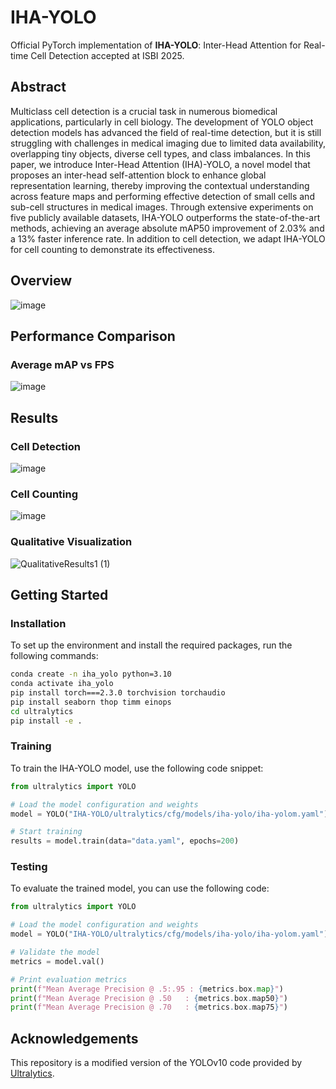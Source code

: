 # IHA-YOLO

Official PyTorch implementation of **IHA-YOLO**: Inter-Head Attention for Real-time Cell Detection accepted at ISBI 2025.

## Abstract

Multiclass cell detection is a crucial task in numerous biomedical applications, particularly in cell biology. The development of YOLO object detection models has advanced the field of real-time detection, but it is still struggling with challenges in medical imaging due to limited data availability, overlapping tiny objects, diverse cell types, and class imbalances. In this paper, we introduce Inter-Head Attention (IHA)-YOLO, a novel model that proposes an inter-head self-attention block to enhance global representation learning, thereby improving the contextual understanding across feature maps and performing effective detection of small cells and sub-cell structures in medical images. Through extensive experiments on five publicly available datasets, IHA-YOLO outperforms the state-of-the-art methods, achieving an average absolute mAP50 improvement of 2.03% and a 13% faster inference rate. In addition to cell detection, we adapt IHA-YOLO for cell counting to demonstrate its effectiveness. 

## Overview
![image](https://github.com/user-attachments/assets/c49940c3-2460-47cd-98b6-65814c3fda7a)


## Performance Comparison

### Average mAP vs FPS
![image](https://github.com/user-attachments/assets/7b50f9da-4642-4597-b2d2-e67455367014)


## Results
### Cell Detection
![image](https://github.com/user-attachments/assets/f7bace74-506b-412e-8ee2-30f1f5b119e7)


### Cell Counting
![image](https://github.com/user-attachments/assets/67b08d2b-49a6-45c7-b271-e26e26b63b5d)


### Qualitative Visualization

![QualitativeResults1 (1)](https://github.com/user-attachments/assets/0f03c9da-4406-4f17-9c39-e83362b79e5c)

## Getting Started

### Installation

To set up the environment and install the required packages, run the following commands:

```bash
conda create -n iha_yolo python=3.10
conda activate iha_yolo
pip install torch===2.3.0 torchvision torchaudio
pip install seaborn thop timm einops
cd ultralytics
pip install -e .
```

### Training

To train the IHA-YOLO model, use the following code snippet:

```python
from ultralytics import YOLO

# Load the model configuration and weights
model = YOLO("IHA-YOLO/ultralytics/cfg/models/iha-yolo/iha-yolom.yaml").load("yolov10m.pt")

# Start training
results = model.train(data="data.yaml", epochs=200)
```

### Testing

To evaluate the trained model, you can use the following code:

```python
from ultralytics import YOLO

# Load the model configuration and weights
model = YOLO("IHA-YOLO/ultralytics/cfg/models/iha-yolo/iha-yolom.yaml").load("yolov10m.pt")

# Validate the model
metrics = model.val()

# Print evaluation metrics
print(f"Mean Average Precision @ .5:.95 : {metrics.box.map}")
print(f"Mean Average Precision @ .50   : {metrics.box.map50}")
print(f"Mean Average Precision @ .70   : {metrics.box.map75}")
```


## Acknowledgements

This repository is a modified version of the YOLOv10 code provided by [Ultralytics](https://github.com/ultralytics/ultralytics).

